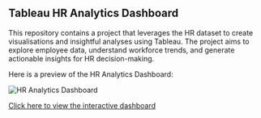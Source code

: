 ## Tableau HR Analytics Dashboard
This repository contains a project that leverages the HR dataset to create visualisations and insightful analyses using Tableau. The project aims to explore employee data, understand workforce trends, and generate actionable insights for HR decision-making.


Here is a preview of the HR Analytics Dashboard:

![HR Analytics Dashboard](https://public.tableau.com/static/images/WH/WHJ247NNC/1.png)

[Click here to view the interactive dashboard](https://public.tableau.com/views/WHJ247NNC)
